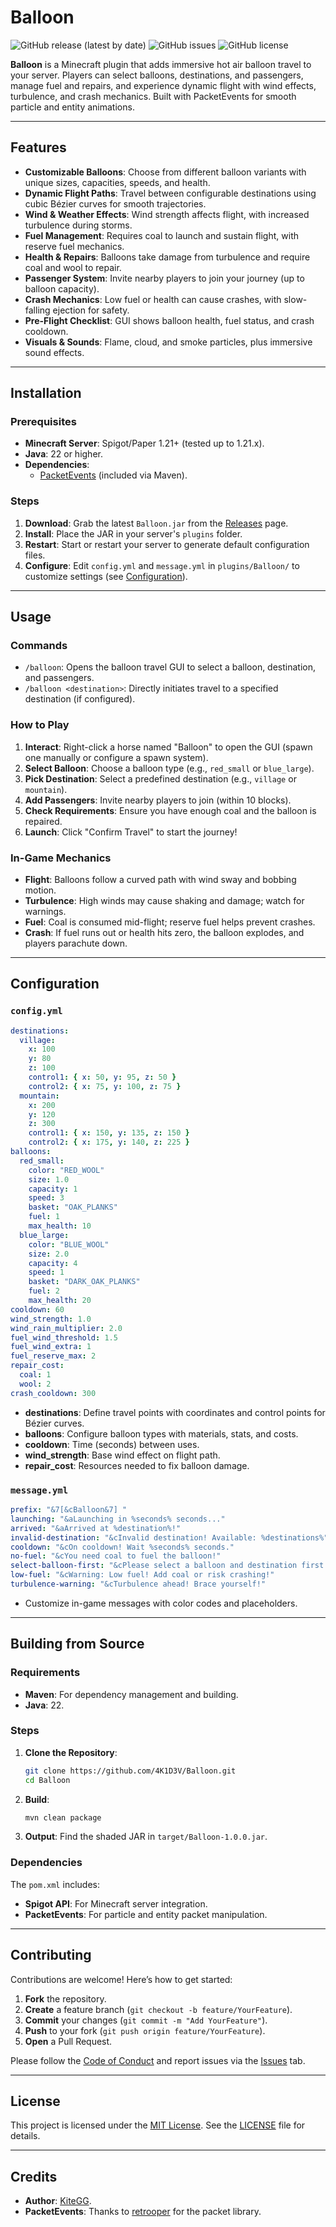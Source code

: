 # Balloon

![GitHub release (latest by date)](https://img.shields.io/github/v/release/4K1D3V/Balloon)
![GitHub issues](https://img.shields.io/github/issues/4K1D3V/Balloon)
![GitHub license](https://img.shields.io/github/license/4K1D3V/Balloon)

**Balloon** is a Minecraft plugin that adds immersive hot air balloon travel to your server. Players can select balloons, destinations, and passengers, manage fuel and repairs, and experience dynamic flight with wind effects, turbulence, and crash mechanics. Built with PacketEvents for smooth particle and entity animations.

---

## Features

- **Customizable Balloons**: Choose from different balloon variants with unique sizes, capacities, speeds, and health.
- **Dynamic Flight Paths**: Travel between configurable destinations using cubic Bézier curves for smooth trajectories.
- **Wind & Weather Effects**: Wind strength affects flight, with increased turbulence during storms.
- **Fuel Management**: Requires coal to launch and sustain flight, with reserve fuel mechanics.
- **Health & Repairs**: Balloons take damage from turbulence and require coal and wool to repair.
- **Passenger System**: Invite nearby players to join your journey (up to balloon capacity).
- **Crash Mechanics**: Low fuel or health can cause crashes, with slow-falling ejection for safety.
- **Pre-Flight Checklist**: GUI shows balloon health, fuel status, and crash cooldown.
- **Visuals & Sounds**: Flame, cloud, and smoke particles, plus immersive sound effects.

---

## Installation

### Prerequisites
- **Minecraft Server**: Spigot/Paper 1.21+ (tested up to 1.21.x).
- **Java**: 22 or higher.
- **Dependencies**:
    - [PacketEvents](https://github.com/retrooper/packetevents) (included via Maven).

### Steps
1. **Download**: Grab the latest `Balloon.jar` from the [Releases](https://github.com/4K1D3V/Balloon/releases) page.
2. **Install**: Place the JAR in your server's `plugins` folder.
3. **Restart**: Start or restart your server to generate default configuration files.
4. **Configure**: Edit `config.yml` and `message.yml` in `plugins/Balloon/` to customize settings (see [Configuration](#configuration)).

---

## Usage

### Commands
- `/balloon`: Opens the balloon travel GUI to select a balloon, destination, and passengers.
- `/balloon <destination>`: Directly initiates travel to a specified destination (if configured).

### How to Play
1. **Interact**: Right-click a horse named "Balloon" to open the GUI (spawn one manually or configure a spawn system).
2. **Select Balloon**: Choose a balloon type (e.g., `red_small` or `blue_large`).
3. **Pick Destination**: Select a predefined destination (e.g., `village` or `mountain`).
4. **Add Passengers**: Invite nearby players to join (within 10 blocks).
5. **Check Requirements**: Ensure you have enough coal and the balloon is repaired.
6. **Launch**: Click "Confirm Travel" to start the journey!

### In-Game Mechanics
- **Flight**: Balloons follow a curved path with wind sway and bobbing motion.
- **Turbulence**: High winds may cause shaking and damage; watch for warnings.
- **Fuel**: Coal is consumed mid-flight; reserve fuel helps prevent crashes.
- **Crash**: If fuel runs out or health hits zero, the balloon explodes, and players parachute down.

---

## Configuration

### `config.yml`
```yaml
destinations:
  village:
    x: 100
    y: 80
    z: 100
    control1: { x: 50, y: 95, z: 50 }
    control2: { x: 75, y: 100, z: 75 }
  mountain:
    x: 200
    y: 120
    z: 300
    control1: { x: 150, y: 135, z: 150 }
    control2: { x: 175, y: 140, z: 225 }
balloons:
  red_small:
    color: "RED_WOOL"
    size: 1.0
    capacity: 1
    speed: 3
    basket: "OAK_PLANKS"
    fuel: 1
    max_health: 10
  blue_large:
    color: "BLUE_WOOL"
    size: 2.0
    capacity: 4
    speed: 1
    basket: "DARK_OAK_PLANKS"
    fuel: 2
    max_health: 20
cooldown: 60
wind_strength: 1.0
wind_rain_multiplier: 2.0
fuel_wind_threshold: 1.5
fuel_wind_extra: 1
fuel_reserve_max: 2
repair_cost:
  coal: 1
  wool: 2
crash_cooldown: 300
```
- **destinations**: Define travel points with coordinates and control points for Bézier curves.
- **balloons**: Configure balloon types with materials, stats, and costs.
- **cooldown**: Time (seconds) between uses.
- **wind_strength**: Base wind effect on flight path.
- **repair_cost**: Resources needed to fix balloon damage.

### `message.yml`
```yaml
prefix: "&7[&cBalloon&7] "
launching: "&aLaunching in %seconds% seconds..."
arrived: "&aArrived at %destination%!"
invalid-destination: "&cInvalid destination! Available: %destinations%"
cooldown: "&cOn cooldown! Wait %seconds% seconds."
no-fuel: "&cYou need coal to fuel the balloon!"
select-balloon-first: "&cPlease select a balloon and destination first!"
low-fuel: "&cWarning: Low fuel! Add coal or risk crashing!"
turbulence-warning: "&cTurbulence ahead! Brace yourself!"
```
- Customize in-game messages with color codes and placeholders.

---

## Building from Source

### Requirements
- **Maven**: For dependency management and building.
- **Java**: 22.

### Steps
1. **Clone the Repository**:
   ```bash
   git clone https://github.com/4K1D3V/Balloon.git
   cd Balloon
   ```
2. **Build**:
   ```bash
   mvn clean package
   ```
3. **Output**: Find the shaded JAR in `target/Balloon-1.0.0.jar`.

### Dependencies
The `pom.xml` includes:
- **Spigot API**: For Minecraft server integration.
- **PacketEvents**: For particle and entity packet manipulation.

---

## Contributing

Contributions are welcome! Here’s how to get started:
1. **Fork** the repository.
2. **Create** a feature branch (`git checkout -b feature/YourFeature`).
3. **Commit** your changes (`git commit -m "Add YourFeature"`).
4. **Push** to your fork (`git push origin feature/YourFeature`).
5. **Open** a Pull Request.

Please follow the [Code of Conduct](CODE_OF_CONDUCT.md) and report issues via the [Issues](https://github.com/4K1D3V/Balloon/issues) tab.

---

## License

This project is licensed under the [MIT License](LICENSE). See the [LICENSE](LICENSE) file for details.

---

## Credits

- **Author**: [KiteGG](https://github.com/4K1D3V).
- **PacketEvents**: Thanks to [retrooper](https://github.com/retrooper) for the packet library.
